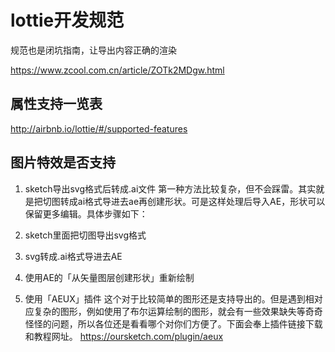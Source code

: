 # lottie开发规范

规范也是闭坑指南，让导出内容正确的渲染

https://www.zcool.com.cn/article/ZOTk2MDgw.html

## 属性支持一览表
http://airbnb.io/lottie/#/supported-features

## 图片特效是否支持

1. sketch导出svg格式后转成.ai文件
第一种方法比较复杂，但不会踩雷。其实就是把切图转成ai格式导进去ae再创建形状。可是这样处理后导入AE，形状可以保留更多编辑。具体步骤如下：

1. sketch里面把切图导出svg格式
2. svg转成.ai格式导进去AE
3. 使用AE的「从矢量图层创建形状」重新绘制


2. 使用「AEUX」插件
这个对于比较简单的图形还是支持导出的。但是遇到相对应复杂的图形，例如使用了布尔运算绘制的图形，就会有一些效果缺失等奇奇怪怪的问题，所以各位还是看看哪个对你们方便了。下面会奉上插件链接下载和教程网址。
https://oursketch.com/plugin/aeux

